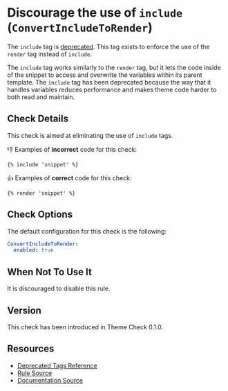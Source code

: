 # Discourage the use of `include` (`ConvertIncludeToRender`)

The `include` tag is [deprecated][deprecated]. This tag exists to enforce the use of the `render` tag instead of `include`.

The `include` tag works similarly to the `render` tag, but it lets the code inside of the snippet to access and overwrite the variables within its parent template. The `include` tag has been deprecated because the way that it handles variables reduces performance and makes theme code harder to both read and maintain.

## Check Details

This check is aimed at eliminating the use of `include` tags.

:-1: Examples of **incorrect** code for this check:

```liquid
{% include 'snippet' %}
```

:+1: Examples of **correct** code for this check:

```liquid
{% render 'snippet' %}
```

## Check Options

The default configuration for this check is the following:

```yaml
ConvertIncludeToRender:
  enabled: true
```

## When Not To Use It

It is discouraged to disable this rule.

## Version

This check has been introduced in Theme Check 0.1.0.

## Resources

- [Deprecated Tags Reference][deprecated]
- [Rule Source][codesource]
- [Documentation Source][docsource]

[deprecated]: https://shopify.dev/docs/themes/liquid/reference/tags/deprecated-tags#include
[codesource]: /lib/theme_check/checks/convert_include_to_render.rb
[docsource]: /docs/checks/convert_include_to_render.md
